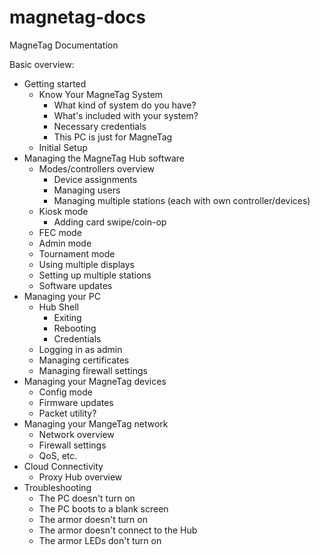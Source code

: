 # magnetag-docs
MagneTag Documentation

Basic overview:
* Getting started
  * Know Your MagneTag System
    * What kind of system do you have?
    * What's included with your system?
    * Necessary credentials
    * This PC is just for MagneTag
  * Initial Setup
* Managing the MagneTag Hub software
  * Modes/controllers overview
    * Device assignments
    * Managing users
    * Managing multiple stations (each with own controller/devices)
  * Kiosk mode
    * Adding card swipe/coin-op
  * FEC mode
  * Admin mode
  * Tournament mode
  * Using multiple displays
  * Setting up multiple stations
  * Software updates
* Managing your PC
  * Hub Shell
    * Exiting
    * Rebooting
    * Credentials
  * Logging in as admin
  * Managing certificates
  * Managing firewall settings
* Managing your MagneTag devices
  * Config mode
  * Firmware updates
  * Packet utility?
* Managing your MangeTag network
  * Network overview
  * Firewall settings
  * QoS, etc.
* Cloud Connectivity
  * Proxy Hub overview
* Troubleshooting
  * The PC doesn't turn on
  * The PC boots to a blank screen
  * The armor doesn't turn on
  * The armor doesn't connect to the Hub
  * The armor LEDs don't turn on  
